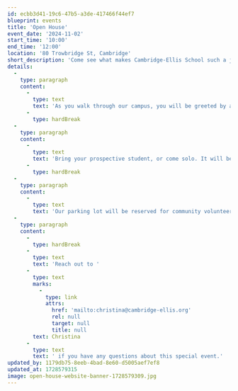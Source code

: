 ```yaml
---
id: ecbb3d41-19c6-47b5-a3de-417466f44ef7
blueprint: events
title: 'Open House'
event_date: '2024-11-02'
start_time: '10:00'
end_time: '12:00'
location: '80 Trowbridge St, Cambridge'
short_description: 'Come see what makes Cambridge-Ellis School such a joyous place for children and their families! Join us on November 2nd anytime between 10am and 12pm for a self-guided tour of our beautiful indoor and outdoor spaces.'
details:
  -
    type: paragraph
    content:
      -
        type: text
        text: 'As you walk through our campus, you will be greeted by a variety of Cambridge-Ellis community members including teachers, current families, Board members, and Leadership members. We will be here to chat with you and answer any questions you may have about our amazing programs, so we hope to see you all there!'
      -
        type: hardBreak
  -
    type: paragraph
    content:
      -
        type: text
        text: 'Bring your prospective student, or come solo. It will be a fun and informative event for all ages!'
      -
        type: hardBreak
  -
    type: paragraph
    content:
      -
        type: text
        text: 'Our parking lot will be reserved for community volunteers. Parking considerations have been granted through the city of Cambridge on the day of the event between 10am-1pm on Trowbridge St., Kirkland St., and Irving St. There is also metered parking located on Cambridge St.'
  -
    type: paragraph
    content:
      -
        type: hardBreak
      -
        type: text
        text: 'Reach out to '
      -
        type: text
        marks:
          -
            type: link
            attrs:
              href: 'mailto:christina@cambridge-ellis.org'
              rel: null
              target: null
              title: null
        text: Christina
      -
        type: text
        text: ' if you have any questions about this special event.'
updated_by: 1179db75-8eeb-4bad-8e60-d5005aef7ef8
updated_at: 1728579315
image: open-house-website-banner-1728579309.jpg
---
```

